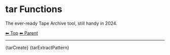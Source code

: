# tar Functions

The ever-ready Tape Archive tool, still handy in 2024.

<!-- TEMPLATE header 2 -->
[⬅ Top](index.md) [⬅ Parent ](../index.md)
<hr />

{tarCreate}
{tarExtractPattern}
